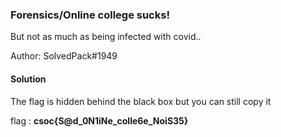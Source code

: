 ### Forensics/Online college sucks!
But not as much as being infected with covid..

Author: SolvedPack#1949
#### Solution

The flag is hidden behind the black box but you can still copy it



flag : **csoc{S@d_0N1iNe_colle6e_NoiS35}**